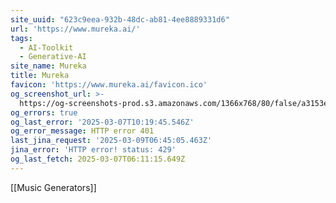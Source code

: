 ```yaml
---
site_uuid: "623c9eea-932b-48dc-ab81-4ee8889331d6"
url: 'https://www.mureka.ai/'
tags:
  - AI-Toolkit
  - Generative-AI
site_name: Mureka
title: Mureka
favicon: 'https://www.mureka.ai/favicon.ico'
og_screenshot_url: >-
  https://og-screenshots-prod.s3.amazonaws.com/1366x768/80/false/a3153e764ffaeb7fefb51e9ac3803ec77f6f09ae0598be71decdd19e0f4e8557.jpeg
og_errors: true
og_last_error: '2025-03-07T10:19:45.546Z'
og_error_message: HTTP error 401
last_jina_request: '2025-03-09T06:45:05.463Z'
jina_error: 'HTTP error! status: 429'
og_last_fetch: 2025-03-07T06:11:15.649Z
---
```

[[Music Generators]]
